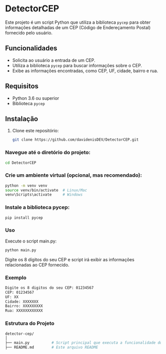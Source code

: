 # DetectorCEP

Este projeto é um script Python que utiliza a biblioteca `pycep` para obter informações detalhadas de um CEP (Código de Endereçamento Postal) fornecido pelo usuário. 

## Funcionalidades

- Solicita ao usuário a entrada de um CEP.
- Utiliza a biblioteca `pycep` para buscar informações sobre o CEP.
- Exibe as informações encontradas, como CEP, UF, cidade, bairro e rua.

## Requisitos

- Python 3.6 ou superior
- Biblioteca `pycep`

## Instalação

1. Clone este repositório:
   ```bash
   git clone https://github.com/davidenisDEV/DetectorCEP.git

   
### Navegue até o diretório do projeto:
```bash
cd DetectorCEP
```
### Crie um ambiente virtual (opcional, mas recomendado):
```bash
python -m venv venv
source venv/bin/activate  # Linux/Mac
venv\Scripts\activate     # Windows
```
### Instale a biblioteca pycep:
```bash
pip install pycep
```
### Uso
Execute o script main.py:
```bash
python main.py
```
Digite os 8 dígitos do seu CEP e script irá exibir as informações relacionadas ao CEP fornecido.
### Exemplo
```bash
Digite os 8 digitos do seu CEP: 01234567
CEP: 01234567
UF: XX
Cidade: XXXXXXX
Bairro: XXXXXXXXX
Rua: XXXXXXXXXXXX
```
### Estrutura do Projeto
```bash
detector-cep/
│
├── main.py          # Script principal que executa a funcionalidade do projeto
├── README.md        # Este arquivo README
``` 
